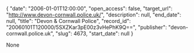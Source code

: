 {
  "date": "2006-01-01T12:00:00", 
  "open_access": false, 
  "target_url": "http://www.devon-cornwall.police.uk/", 
  "description": null, 
  "end_date": null, 
  "title": "Devon & Cornwall Police", 
  "record_id": "20060101T120000/5SXZKar3pE00z3vHePhK9Q==", 
  "publisher": "devon-cornwall.police.uk", 
  "slug": 4673, 
  "start_date": null
}

None